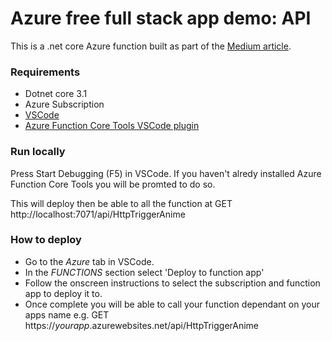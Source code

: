 # Azure free full stack app demo: API
This is a .net core Azure function built as part of the [Medium article]().

### Requirements
* Dotnet core 3.1
* Azure Subscription
* [VSCode](https://code.visualstudio.com/) 
* [Azure Function Core Tools VSCode plugin](https://docs.microsoft.com/en-us/azure/azure-functions/functions-run-local?tabs=windows%2Ccsharp%2Cbash)

### Run locally
Press Start Debugging (F5) in VSCode. If you haven't alredy installed Azure Function Core Tools you will be promted to do so.

This will deploy then be able to all the function at GET http://localhost:7071/api/HttpTriggerAnime

### How to deploy
* Go to the *Azure* tab in VSCode.
* In the *FUNCTIONS* section select 'Deploy to function app'
* Follow the onscreen instructions to select the subscription and function app to deploy it to.
* Once complete you will be able to call your function dependant on your apps name e.g. GET https://*yourapp*.azurewebsites.net/api/HttpTriggerAnime
